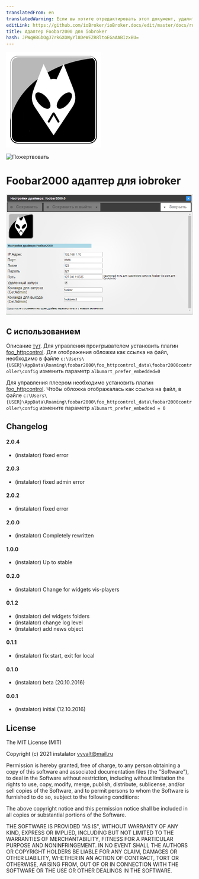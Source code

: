 ```yaml
---
translatedFrom: en
translatedWarning: Если вы хотите отредактировать этот документ, удалите поле «translationFrom», в противном случае этот документ будет снова автоматически переведен
editLink: https://github.com/ioBroker/ioBroker.docs/edit/master/docs/ru/adapterref/iobroker.foobar2000/README.md
title: Адаптер Foobar2000 для iobroker
hash: JPWqHBGbOgJ7rkGXOWyYl8DeWEZRRltoEGaAABIzxBU=
---
```

![Логотип](../../../en/adapterref/iobroker.foobar2000/admin/foobar2000.png)

![Пожертвовать](https://img.shields.io/badge/Donate-PayPal-green.svg)

# Foobar2000 адаптер для iobroker
![настройки администратора.](../../../en/adapterref/iobroker.foobar2000/admin/admin.png)

## С использованием
Описание [тут](http://blog.instalator.ru/archives/541).
Для управления проигрывателем установить плагин [foo_httpcontrol](https://bitbucket.org/oblikoamorale/foo_httpcontrol/downloads/).
Для отображения обложки как ссылка на файл, необходимо в файле ```c:\Users\{USER}\AppData\Roaming\foobar2000\foo_httpcontrol_data\foobar2000controller\config``` изменить параметр ```albumart_prefer_embedded=0```

Для управления плеером необходимо установить плагин [foo_httpcontrol](https://bitbucket.org/oblikoamorale/foo_httpcontrol/downloads/).
Чтобы обложка отображалась как ссылка на файл, в файле ```c:\Users\{USER}\AppData\Roaming\foobar2000\foo_httpcontrol_data\foobar2000controller\config``` измените параметр ```albumart_prefer_embedded = 0```

## Changelog

#### 2.0.4
* (instalator) fixed error

#### 2.0.3
* (instalator) fixed admin error

#### 2.0.2
* (instalator) fixed error

#### 2.0.0
* (instalator) Completely rewritten

#### 1.0.0
* (instalator) Up to stable

#### 0.2.0
* (instalator) Change for widgets vis-players

#### 0.1.2
* (instalator) del widgets folders
* (instalator) change log level
* (instalator) add news object

#### 0.1.1
* (instalator) fix start, exit for local

#### 0.1.0
* (instalator) beta (20.10.2016)

#### 0.0.1
* (instalator) initial (12.10.2016)

## License
The MIT License (MIT)

Copyright (c) 2021 instalator <vvvalt@mail.ru>

Permission is hereby granted, free of charge, to any person obtaining a copy
of this software and associated documentation files (the "Software"), to deal
in the Software without restriction, including without limitation the rights
to use, copy, modify, merge, publish, distribute, sublicense, and/or sell
copies of the Software, and to permit persons to whom the Software is
furnished to do so, subject to the following conditions:

The above copyright notice and this permission notice shall be included in all
copies or substantial portions of the Software.

THE SOFTWARE IS PROVIDED "AS IS", WITHOUT WARRANTY OF ANY KIND, EXPRESS OR
IMPLIED, INCLUDING BUT NOT LIMITED TO THE WARRANTIES OF MERCHANTABILITY,
FITNESS FOR A PARTICULAR PURPOSE AND NONINFRINGEMENT. IN NO EVENT SHALL THE
AUTHORS OR COPYRIGHT HOLDERS BE LIABLE FOR ANY CLAIM, DAMAGES OR OTHER
LIABILITY, WHETHER IN AN ACTION OF CONTRACT, TORT OR OTHERWISE, ARISING FROM,
OUT OF OR IN CONNECTION WITH THE SOFTWARE OR THE USE OR OTHER DEALINGS IN THE
SOFTWARE.